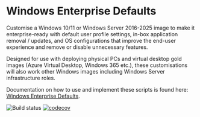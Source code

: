 # Windows Enterprise Defaults

Customise a Windows 10/11 or Windows Server 2016-2025 image to make it enterprise-ready with default user profile settings, in-box application removal / updates, and OS configurations that improve the end-user experience and remove or disable unnecessary features.

Designed for use with deploying physical PCs and virtual desktop gold images (Azure Virtual Desktop, Windows 365 etc.), these customisations will also work other Windows images including Windows Server infrastructure roles.

Documentation on how to use and implement these scripts is found here: [Windows Enterprise Defaults](https://stealthpuppy.com/defaults/).

![Build status](https://github.com/aaronparker/defaults/actions/workflows/validate-scripts.yml/badge.svg) [![codecov](https://codecov.io/gh/aaronparker/defaults/branch/main/graph/badge.svg?token=PINVKVG70I)](https://codecov.io/gh/aaronparker/defaults)
